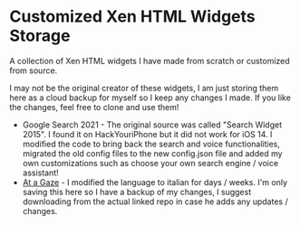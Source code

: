 Customized Xen HTML Widgets Storage
===

A collection of Xen HTML widgets I have made from scratch or customized from source.

I may not be the original creator of these widgets, I am just storing them here as a cloud backup for myself so I keep any changes I made. If you like the changes, feel free to clone and use them!

* Google Search 2021 - The original source was called "Search Widget 2015". I found it on HackYouriPhone but it did not work for iOS 14. I modified the code to bring back the search and voice functionalities, migrated the old config files to the new config.json file and added my own customizations such as choose your own search engine / voice assistant!
* [At a Gaze](https://github.com/SlackinJack/XenHTML-Pixel-Widgets) - I modified the language to italian for days / weeks. I'm only saving this here so I have a backup of my changes, I suggest downloading from the actual linked repo in case he adds any updates / changes.
